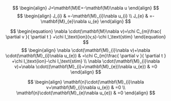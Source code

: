 $$
\begin{align}
J=\mathbf{M}E=-\mathbf{M}\nabla u
\end{align}
$$
$$
\begin{align}
J_{i} & =-\mathbf{M}_{i}\nabla u_{i} \\
J_{e} & =-\mathbf{M}_{e}\nabla u_{e}
\end{align}
$$



$$
\begin{equation}
\nabla \cdot(\mathbf{M}\nabla v)=\chi C_{m}\frac{ \partial v }{ \partial t } +\chi I_\text{ion}(v,s)-\chi I_\text{stim}
\end{equation}
$$
$$
\begin{align}
\nabla \cdot(\mathbf{M}_{i}\nabla v)+\nabla \cdot(\mathbf{M}_{i}\nabla u_{e}) & =\chi C_{m}\frac{ \partial v }{ \partial t } +\chi I_\text{ion}-\chi I_\text{stim} \\
\nabla \cdot(\mathbf{M}_{i}\nabla v)+\nabla \cdot((\mathbf{M}_{i}+\mathbf{M}_{e})\nabla u_{e}) & =0
\end{align}
$$

$$
\begin{align}
\mathbf{n}\cdot(\mathbf{M}_{i}\nabla v+\mathbf{M}_{i}\nabla u_{e}) & =0 \\
\mathbf{n}\cdot(\mathbf{M}_{e}\nabla u_{e}) & =0
\end{align}
$$
